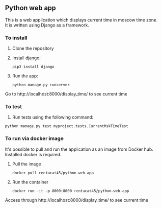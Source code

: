 ## Python web app

This is a web application which displays current time in moscow time zone. It is written using Django as a framework.

### To install
1. Clone the repository
2. Install django:

     `pip3 install django`
3. Run the app:

    `python manage.py runserver`

Go to http://localhost:8000/display_time/ to see current time

### To test
1. Run tests using the following command:

`python manage.py test myproject.tests.CurrentMskTimeTest`

### To run via docker image
It's possible to pull and run the application as an image from Docker hub. Installed docker is required.
1. Pull the image

    `docker pull rentacat45/python-web-app`

2. Run the container

    `docker run -it -p 8000:8000 rentacat45/python-web-app`

Access through http://localhost:8000/display_time/ to see current time

